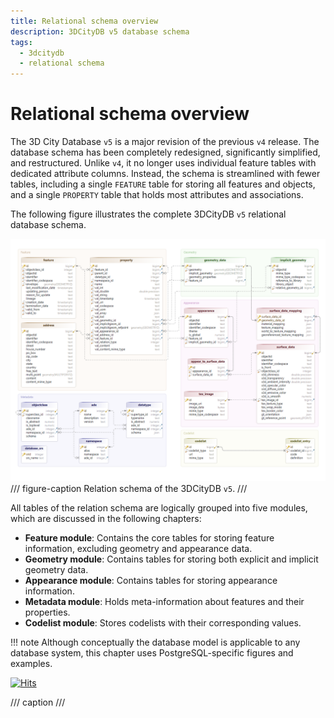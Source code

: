 ```yaml
---
title: Relational schema overview
description: 3DCityDB v5 database schema
tags:
  - 3dcitydb
  - relational schema
---
```


# Relational schema overview

The 3D City Database `v5` is a major revision of the previous `v4` release. The database schema has been
completely redesigned, significantly simplified, and restructured. Unlike `v4`, it no longer uses individual feature
tables with dedicated attribute columns. Instead, the schema is streamlined with fewer tables, including a single
`FEATURE` table for storing all features and objects, and a single `PROPERTY` table that holds most attributes and
associations. 

The following figure illustrates the complete 3DCityDB `v5` relational database schema.

![relational schema](assets/relational-schema.png)
/// figure-caption
Relation schema of the 3DCityDB `v5`.
///

All tables of the relation schema are logically grouped into five modules, which are discussed in the
following chapters:

- **Feature module**: Contains the core tables for storing feature information, excluding geometry and appearance data.
- **Geometry module**: Contains tables for storing both explicit and implicit geometry data.
- **Appearance module**: Contains tables for storing appearance information.
- **Metadata module**: Holds meta-information about features and their properties.
- **Codelist module**: Stores codelists with their corresponding values.

!!! note
    Although conceptually the database model is applicable to any database system, this chapter uses
    PostgreSQL-specific figures and examples.

[![Hits](https://hits.seeyoufarm.com/api/count/incr/badge.svg?url=https%3A%2F%2F3dcitydb.github.io%2F3dcitydb-mkdocs%2F3dcitydb%2Frelational-schema%2F&count_bg=%2379C83D&title_bg=%23555555&icon=&icon_color=%23E7E7E7&title=Visitors&edge_flat=false)](https://hits.seeyoufarm.com/#history)

/// caption
///
